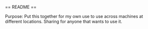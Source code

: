 == README ==

Purpose: Put this together for my own use to use across machines at different locations. Sharing for anyone that wants to use it.
